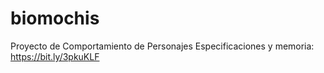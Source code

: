 # biomochis
Proyecto de Comportamiento de Personajes
Especificaciones y memoria: https://bit.ly/3pkuKLF
